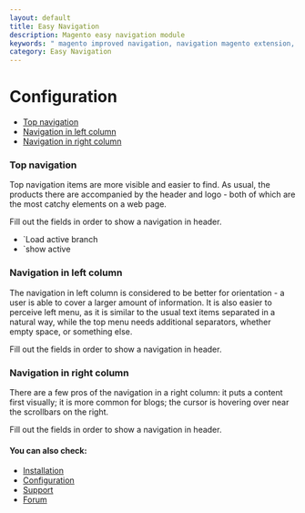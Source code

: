 ```yaml
---
layout: default
title: Easy Navigation
description: Magento easy navigation module
keywords: " magento improved navigation, navigation magento extension, magento navigation menu, left navigation menu magento "
category: Easy Navigation
---
```


# Configuration

-   [Top navigation](#top-navigation)
-   [Navigation in left column](#navigation-in-left-column)
-   [Navigation in right column](#navigation-in-right-column)

### Top navigation

Top navigation items are more visible and easier to find. As usual, the products there are accompanied by the header and logo - both of which are the most catchy elements on a web page.

Fill out the fields in order to show a navigation in header.
-	`Load active branch 
-	`show active

### Navigation in left column

The navigation in left column is considered to be better for orientation - a user is able to cover a larger amount of information. It is also easier to perceive left menu, as it is similar to the usual text items separated in a natural way, while the top menu needs additional separators, whether empty space, or something else.

Fill out the fields in order to show a navigation in header.

### Navigation in right column

There are a few pros of the navigation in a right column: it puts a content first visually; it is more common for blogs; the cursor is hovering over near the scrollbars on the right.

Fill out the fields in order to show a navigation in header.

#### You can also check:

*   [Installation](../installation/)
*   [Configuration](../configuration/)
*   [Support](https://swissuplabs.com/contacts/)
*   [Forum](https://swissuplabs.com/magento-forum/)